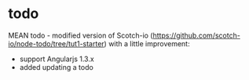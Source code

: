 # todo
MEAN todo - modified version of Scotch-io (https://github.com/scotch-io/node-todo/tree/tut1-starter) with a little improvement:

- support Angularjs 1.3.x
- added updating a todo
